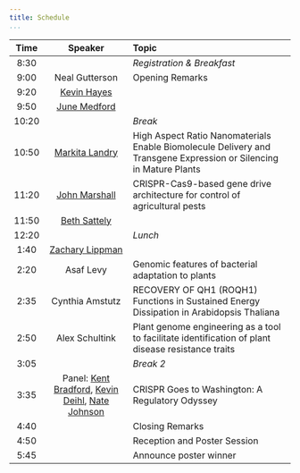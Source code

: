 ```yaml
---
title: Schedule
...
```


<!-- TODO alternating row colors? -->

| Time  | Speaker | Topic |
| :---: | :---------------------------------------: | :------------------------------------------------------------------------------------------ |
|  8:30 |                                           | _Registration & Breakfast_ |
|  9:00 | Neal Gutterson                            | Opening Remarks |
|  9:20 | [Kevin Hayes](/speakers.html#hayes)       | |
|  9:50 | [June Medford](/speakers.html#medford)    | |
| 10:20 |                                           | _Break_ |
| 10:50 | [Markita Landry](/speakers.html#landry)   | High Aspect Ratio Nanomaterials Enable Biomolecule Delivery and Transgene Expression or Silencing in Mature Plants |
| 11:20 | [John Marshall](/speakers.html#marshall)  | CRISPR-Cas9-based gene drive architecture for control of agricultural pests |
| 11:50 | [Beth Sattely](/speakers.html#sattely)    | |
| 12:20 |                                           | _Lunch_ |
|  1:40 | [Zachary Lippman](/speakers.html#lippman) | |
|  2:20 | Asaf Levy                                 | Genomic features of bacterial adaptation to plants |
|  2:35 | Cynthia Amstutz                           | RECOVERY OF QH1 (ROQH1) Functions in Sustained Energy Dissipation in Arabidopsis Thaliana |
|  2:50 | Alex Schultink                            | Plant genome engineering as a tool to facilitate identification of plant disease resistance traits |
|  3:05 |                                           | _Break 2_ |
|  3:35 | Panel: [Kent Bradford](/panel.html#bradford), [Kevin Deihl](/panel.html#deihl), [Nate Johnson](/panel.html#njohnson) | CRISPR Goes to Washington: A Regulatory Odyssey |
|  4:40 |                                           | Closing Remarks |
|  4:50 |                                           | Reception and Poster Session |
|  5:45 |                                           | Announce poster winner |
